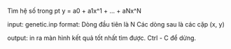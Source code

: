 Tìm hệ số trong pt y = a0 + a1x^1 + ... + aNx^N

input: genetic.inp
format:
Dòng đầu tiên là N
Các dòng sau là các cặp (x, y)

output: in ra màn hình kết quả tốt nhất tìm được. Ctrl - C để dừng.
